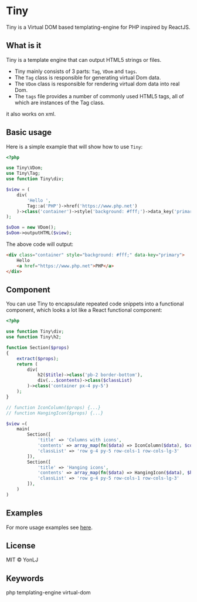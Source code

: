 # Tiny
Tiny is a Virtual DOM based templating-engine for PHP inspired by ReactJS.

## What is it

Tiny is a template engine that can output HTML5 strings or files.

+ Tiny mainly consists of 3 parts: `Tag`, `VDom` and `tags`.
+ The `Tag` class is responsible for generating virtual Dom data.
+ The `VDom` class is responsible for rendering virtual dom data into real Dom.
+ The `tags` file provides a number of commonly used HTML5 tags, all of which are instances of the Tag class.

it also works on xml.

## Basic usage

Here is a simple example that will show how to use `Tiny`:

```php
<?php

use Tiny\VDom;
use Tiny\Tag;
use function Tiny\div;

$view = (
    div(
        'Hello ',
        Tag::a('PHP')->href('https://www.php.net')
    )->class('container')->style('background: #fff;')->data_key('primary')
);

$vDom = new VDom();
$vDom->outputHTML($view);
```
The above code will output:

```html
<div class="container" style="background: #fff;" data-key="primary">
    Hello
    <a href="https://www.php.net">PHP</a>
</div>
```

## Component

You can use Tiny to encapsulate repeated code snippets into a functional component, which looks a lot like a React functional component:

```php
<?php

use function Tiny\div;
use function Tiny\h2;

function Section($props)
{
    extract($props);
    return (
        div(
            h2($title)->class('pb-2 border-bottom'),
            div(...$contents)->class($classList)
        )->class('container px-4 py-5')
    );
}

// function IconColumn($props) {...}
// function HangingIcon($props) {...}

$view =(
    main(
        Section([
            'title' => 'Columns with icons',
            'contents' => array_map(fn($data) => IconColumn($data), $columnsData),
            'classList' => 'row g-4 py-5 row-cols-1 row-cols-lg-3'
        ]),
        Section([
            'title' => 'Hanging icons',
            'contents' => array_map(fn($data) => HangingIcon($data), $hangingData),
            'classList' => 'row g-4 py-5 row-cols-1 row-cols-lg-3'
        ]),
    )
)
```

## Examples

For more usage examples see [here](https://github.com/YonLJ/Tiny/tree/master/examples).

## License
MIT © YonLJ

## Keywords

php templating-engine virtual-dom
